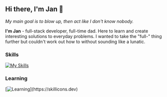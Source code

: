 ## Hi there, I'm Jan 👋

<!--
So you want to know more about me?
-->

*My main goal is to blow up, then act like I don't know nobody.*

**I'm Jan** - full-stack developer, full-time dad. Here to learn and create interesting solutions to everyday problems. I wanted to take the "full-" thing further but couldn't work out how to without sounding like a lunatic.

### Skills
[![My Skills](https://skillicons.dev/icons?i=js,ts,react,nodejs,html,css,nextjs,vue,angular,mongodb,mysql,firebase,jest,cypress)](https://skillicons.dev)

### Learning
[![Learning](https://skillicons.dev/icons?i=cpp,aws,docker,postgres,)](https://skillicons.dev)
